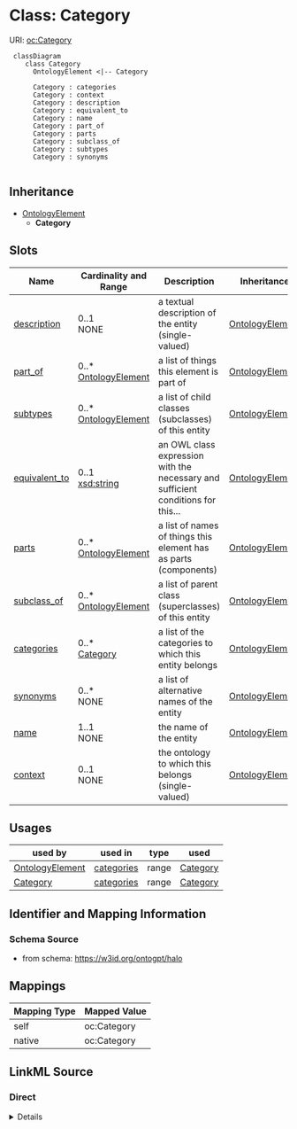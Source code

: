# Class: Category



URI: [oc:Category](http://w3id.org/ontogpt/ontology-class-templateCategory)


```mermaid
 classDiagram
    class Category
      OntologyElement <|-- Category
      
      Category : categories
      Category : context
      Category : description
      Category : equivalent_to
      Category : name
      Category : part_of
      Category : parts
      Category : subclass_of
      Category : subtypes
      Category : synonyms
      
```




## Inheritance
* [OntologyElement](OntologyElement.md)
    * **Category**



## Slots

| Name | Cardinality and Range | Description | Inheritance |
| ---  | --- | --- | --- |
| [description](description.md) | 0..1 <br/> NONE | a textual description of the entity (single-valued) | [OntologyElement](OntologyElement.md) |
| [part_of](part_of.md) | 0..* <br/> [OntologyElement](OntologyElement.md) | a list of things this element is part of | [OntologyElement](OntologyElement.md) |
| [subtypes](subtypes.md) | 0..* <br/> [OntologyElement](OntologyElement.md) | a list of child classes (subclasses) of this entity | [OntologyElement](OntologyElement.md) |
| [equivalent_to](equivalent_to.md) | 0..1 <br/> [xsd:string](xsd:string) | an OWL class expression with the necessary and sufficient conditions for this... | [OntologyElement](OntologyElement.md) |
| [parts](parts.md) | 0..* <br/> [OntologyElement](OntologyElement.md) | a list of names of things this element has as parts (components) | [OntologyElement](OntologyElement.md) |
| [subclass_of](subclass_of.md) | 0..* <br/> [OntologyElement](OntologyElement.md) | a list of parent class (superclasses) of this entity | [OntologyElement](OntologyElement.md) |
| [categories](categories.md) | 0..* <br/> [Category](Category.md) | a list of the categories to which this entity belongs | [OntologyElement](OntologyElement.md) |
| [synonyms](synonyms.md) | 0..* <br/> NONE | a list of alternative names of the entity | [OntologyElement](OntologyElement.md) |
| [name](name.md) | 1..1 <br/> NONE | the name of the entity | [OntologyElement](OntologyElement.md) |
| [context](context.md) | 0..1 <br/> NONE | the ontology to which this belongs (single-valued) | [OntologyElement](OntologyElement.md) |





## Usages

| used by | used in | type | used |
| ---  | --- | --- | --- |
| [OntologyElement](OntologyElement.md) | [categories](categories.md) | range | [Category](Category.md) |
| [Category](Category.md) | [categories](categories.md) | range | [Category](Category.md) |






## Identifier and Mapping Information







### Schema Source


* from schema: https://w3id.org/ontogpt/halo





## Mappings

| Mapping Type | Mapped Value |
| ---  | ---  |
| self | oc:Category |
| native | oc:Category |


## LinkML Source

<!-- TODO: investigate https://stackoverflow.com/questions/37606292/how-to-create-tabbed-code-blocks-in-mkdocs-or-sphinx -->

### Direct

<details>
```yaml
name: Category
from_schema: https://w3id.org/ontogpt/halo
rank: 1000
is_a: OntologyElement

```
</details>

### Induced

<details>
```yaml
name: Category
from_schema: https://w3id.org/ontogpt/halo
rank: 1000
is_a: OntologyElement
attributes:
  name:
    name: name
    description: the name of the entity
    from_schema: https://w3id.org/ontogpt/halo
    rank: 1000
    identifier: true
    alias: name
    owner: Category
    domain_of:
    - OntologyElement
    range: string
  context:
    name: context
    description: the ontology to which this belongs (single-valued)
    from_schema: https://w3id.org/ontogpt/halo
    rank: 1000
    alias: context
    owner: Category
    domain_of:
    - OntologyElement
    range: string
  description:
    name: description
    description: a textual description of the entity (single-valued)
    from_schema: https://w3id.org/ontogpt/halo
    rank: 1000
    alias: description
    owner: Category
    domain_of:
    - OntologyElement
    range: string
  synonyms:
    name: synonyms
    description: a list of alternative names of the entity
    from_schema: https://w3id.org/ontogpt/halo
    rank: 1000
    multivalued: true
    alias: synonyms
    owner: Category
    domain_of:
    - OntologyElement
    range: string
  categories:
    name: categories
    description: a list of the categories to which this entity belongs
    from_schema: https://w3id.org/ontogpt/halo
    rank: 1000
    multivalued: true
    alias: categories
    owner: Category
    domain_of:
    - OntologyElement
    range: Category
  subclass_of:
    name: subclass_of
    description: a list of parent class (superclasses) of this entity
    from_schema: https://w3id.org/ontogpt/halo
    slot_uri: rdfs:subClassOf
    multivalued: true
    alias: subclass_of
    owner: Category
    domain_of:
    - OntologyElement
    range: OntologyElement
  part_of:
    name: part_of
    description: a list of things this element is part of
    from_schema: https://w3id.org/ontogpt/halo
    slot_uri: BFO:0000050
    multivalued: true
    alias: part_of
    owner: Category
    domain_of:
    - OntologyElement
    range: OntologyElement
  subtypes:
    name: subtypes
    description: a list of child classes (subclasses) of this entity
    from_schema: https://w3id.org/ontogpt/halo
    rank: 1000
    multivalued: true
    alias: subtypes
    owner: Category
    domain_of:
    - OntologyElement
    inverse: subclass_of
    range: OntologyElement
  parts:
    name: parts
    description: a list of names of things this element has as parts (components)
    from_schema: https://w3id.org/ontogpt/halo
    rank: 1000
    multivalued: true
    alias: parts
    owner: Category
    domain_of:
    - OntologyElement
    inverse: part_of
    range: OntologyElement
  equivalent_to:
    name: equivalent_to
    description: an OWL class expression with the necessary and sufficient conditions
      for this entity to be an instance of this class
    from_schema: https://w3id.org/ontogpt/halo
    rank: 1000
    alias: equivalent_to
    owner: Category
    domain_of:
    - OntologyElement
    range: string

```
</details>